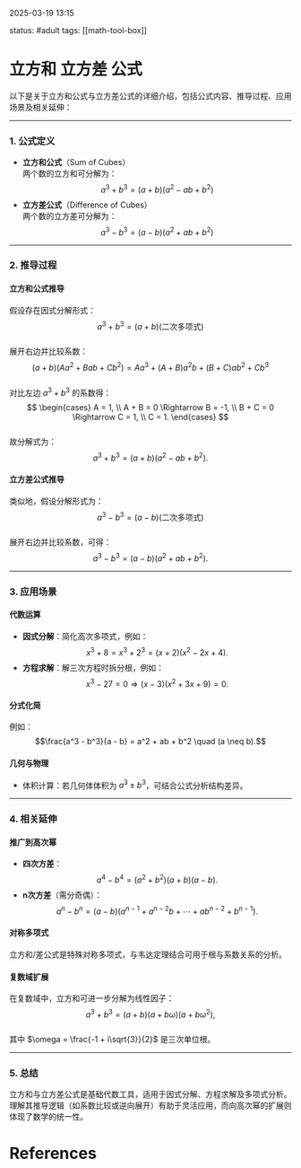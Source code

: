 2025-03-19    13:15

status: #adult 
tags: [[math-tool-box]]


# 立方和 立方差 公式

以下是关于立方和公式与立方差公式的详细介绍，包括公式内容、推导过程、应用场景及相关延伸：

---

### 1. **公式定义**
- **立方和公式**（Sum of Cubes）  
  两个数的立方和可分解为：  
  $$a^3 + b^3 = (a + b)(a^2 - ab + b^2)$$  
- **立方差公式**（Difference of Cubes）  
  两个数的立方差可分解为：  
  $$a^3 - b^3 = (a - b)(a^2 + ab + b^2)$$  

---

### 2. **推导过程**
#### **立方和公式推导**
假设存在因式分解形式：  
$$a^3 + b^3 = (a + b)(\text{二次多项式})$$  
展开右边并比较系数：  
$$(a + b)(Aa^2 + Bab + Cb^2) = Aa^3 + (A + B)a^2b + (B + C)ab^2 + Cb^3$$  
对比左边 $a^3 + b^3$ 的系数得：  
$$
\begin{cases}
A = 1, \\
A + B = 0 \Rightarrow B = -1, \\
B + C = 0 \Rightarrow C = 1, \\
C = 1.
\end{cases}
$$  
故分解式为：  
$$a^3 + b^3 = (a + b)(a^2 - ab + b^2).$$

#### **立方差公式推导**
类似地，假设分解形式为：  
$$a^3 - b^3 = (a - b)(\text{二次多项式})$$  
展开右边并比较系数，可得：  
$$a^3 - b^3 = (a - b)(a^2 + ab + b^2).$$

---

### 3. **应用场景**
#### **代数运算**
- **因式分解**：简化高次多项式，例如：  
  $$x^3 + 8 = x^3 + 2^3 = (x + 2)(x^2 - 2x + 4).$$  
- **方程求解**：解三次方程时拆分根，例如：  
  $$x^3 - 27 = 0 \Rightarrow (x - 3)(x^2 + 3x + 9) = 0.$$

#### **分式化简**
例如：  
$$\frac{a^3 - b^3}{a - b} = a^2 + ab + b^2 \quad (a \neq b).$$

#### **几何与物理**
- 体积计算：若几何体体积为 $a^3 \pm b^3$，可结合公式分析结构差异。

---

### 4. **相关延伸**
#### **推广到高次幂**
- **四次方差**：  
  $$a^4 - b^4 = (a^2 + b^2)(a + b)(a - b).$$  
- **n次方差**（需分奇偶）：  
  $$a^n - b^n = (a - b)(a^{n-1} + a^{n-2}b + \cdots + ab^{n-2} + b^{n-1}).$$  

#### **对称多项式**
立方和/差公式是特殊对称多项式，与韦达定理结合可用于根与系数关系的分析。

#### **复数域扩展**
在复数域中，立方和可进一步分解为线性因子：  
$$a^3 + b^3 = (a + b)(a + b\omega)(a + b\omega^2),$$  
其中 $\omega = \frac{-1 + i\sqrt{3}}{2}$ 是三次单位根。

---

### 5. **总结**
立方和与立方差公式是基础代数工具，适用于因式分解、方程求解及多项式分析。理解其推导逻辑（如系数比较或逆向展开）有助于灵活应用，而向高次幂的扩展则体现了数学的统一性。

# References
